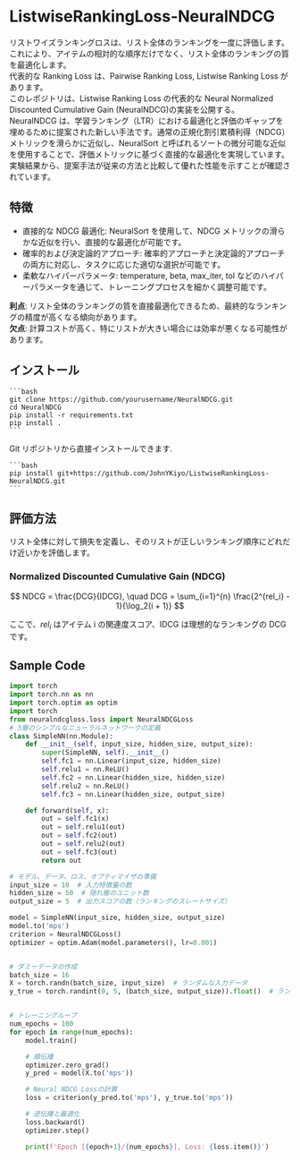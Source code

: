 # ListwiseRankingLoss-NeuralNDCG

リストワイズランキングロスは、リスト全体のランキングを一度に評価します。これにより、アイテムの相対的な順序だけでなく、リスト全体のランキングの質を最適化します。  
代表的な Ranking Loss は、Pairwise Ranking Loss, Listwise Ranking Loss があります。  
このレポジトリは、Listwise Ranking Loss の代表的な Neural Normalized Discounted Cumulative Gain (NeuralNDCG)の実装を公開する。  
NeuralNDCG は、学習ランキング（LTR）における最適化と評価のギャップを埋めるために提案された新しい手法です。通常の正規化割引累積利得（NDCG）メトリックを滑らかに近似し、NeuralSort と呼ばれるソートの微分可能な近似を使用することで、評価メトリックに基づく直接的な最適化を実現しています。実験結果から、提案手法が従来の方法と比較して優れた性能を示すことが確認されています。

## 特徴

- 直接的な NDCG 最適化: NeuralSort を使用して、NDCG メトリックの滑らかな近似を行い、直接的な最適化が可能です。
- 確率的および決定論的アプローチ: 確率的アプローチと決定論的アプローチの両方に対応し、タスクに応じた適切な選択が可能です。
- 柔軟なハイパーパラメータ: temperature, beta, max_iter, tol などのハイパーパラメータを通じて、トレーニングプロセスを細かく調整可能です。

**利点**: リスト全体のランキングの質を直接最適化できるため、最終的なランキングの精度が高くなる傾向があります。  
**欠点**: 計算コストが高く、特にリストが大きい場合には効率が悪くなる可能性があります。

## インストール

    ```bash
    git clone https://github.com/yourusername/NeuralNDCG.git
    cd NeuralNDCG
    pip install -r requirements.txt
    pip install .
    ```

Git リポジトリから直接インストールできます.

    ```bash
    pip install git+https://github.com/JohnYKiyo/ListwiseRankingLoss-NeuralNDCG.git
    ```

## 評価方法

リスト全体に対して損失を定義し、そのリストが正しいランキング順序にどれだけ近いかを評価します。

### Normalized Discounted Cumulative Gain (NDCG)

$$
NDCG = \frac{DCG}{IDCG}, \quad DCG = \sum_{i=1}^{n} \frac{2^{rel_i} - 1}{\log_2(i + 1)}
$$

ここで、$rel_i$ はアイテム i の関連度スコア、IDCG は理想的なランキングの DCG です。

## Sample Code

```python
import torch
import torch.nn as nn
import torch.optim as optim
import torch
from neuralndcgloss.loss import NeuralNDCGLoss
# 3層のシンプルなニューラルネットワークの定義
class SimpleNN(nn.Module):
    def __init__(self, input_size, hidden_size, output_size):
        super(SimpleNN, self).__init__()
        self.fc1 = nn.Linear(input_size, hidden_size)
        self.relu1 = nn.ReLU()
        self.fc2 = nn.Linear(hidden_size, hidden_size)
        self.relu2 = nn.ReLU()
        self.fc3 = nn.Linear(hidden_size, output_size)

    def forward(self, x):
        out = self.fc1(x)
        out = self.relu1(out)
        out = self.fc2(out)
        out = self.relu2(out)
        out = self.fc3(out)
        return out

# モデル、データ、ロス、オプティマイザの準備
input_size = 10  # 入力特徴量の数
hidden_size = 50  # 隠れ層のユニット数
output_size = 5  # 出力スコアの数（ランキングのスレートサイズ）

model = SimpleNN(input_size, hidden_size, output_size)
model.to('mps')
criterion = NeuralNDCGLoss()
optimizer = optim.Adam(model.parameters(), lr=0.001)


# ダミーデータの作成
batch_size = 16
X = torch.randn(batch_size, input_size)  # ランダムな入力データ
y_true = torch.randint(0, 5, (batch_size, output_size)).float()  # ランダムなターゲットランキング


# トレーニングループ
num_epochs = 100
for epoch in range(num_epochs):
    model.train()

    # 順伝播
    optimizer.zero_grad()
    y_pred = model(X.to('mps'))

    # Neural NDCG Lossの計算
    loss = criterion(y_pred.to('mps'), y_true.to('mps'))

    # 逆伝播と最適化
    loss.backward()
    optimizer.step()

    print(f'Epoch [{epoch+1}/{num_epochs}], Loss: {loss.item()}')
```
